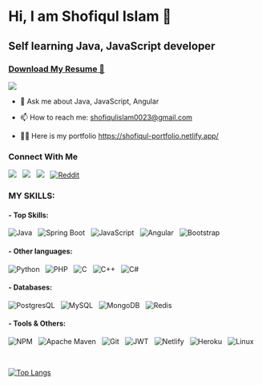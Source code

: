# Hi, I am Shofiqul Islam 👋

## Self learning Java, JavaScript developer

### [Download My Resume 📖](https://drive.google.com/uc?export=download&id=1kn7Qfa6d35iPzyAOc2eoBVsxXXvbygT3)

<p><img src="https://github-profile-trophy.vercel.app/?username=shofiq0023&theme=onedark"></p>

-   💬 Ask me about Java, JavaScript, Angular

-   📫 How to reach me: shofiqulislam0023@gmail.com

-   👨‍💻 Here is my portfolio https://shofiqul-portfolio.netlify.app/

### Connect With Me

[![](https://img.shields.io/badge/Linkedin-0a66c2?style=for-the-badge&logo=linkedin&logoColor=white)](https://www.linkedin.com/in/shofiqul-islam-0023/) &nbsp;
[![](https://img.shields.io/badge/Facebook-4267B2?style=for-the-badge&logo=facebook&logoColor=white)](https://www.facebook.com/shofiqul0023/) &nbsp;
[![](https://img.shields.io/badge/Twitter-1DA1F2?style=for-the-badge&logo=twitter&logoColor=white)](https://twitter.com/shofiqul0023</) &nbsp;
[![Reddit](https://img.shields.io/badge/Reddit-%23FF4500.svg?style=for-the-badge&logo=Reddit&logoColor=white)](https://www.reddit.com/user/atrix0023)

### MY SKILLS:

#### - **Top Skills:**

![Java](https://img.shields.io/badge/Java-%23323330?style=for-the-badge&logo=java&logoColor=red) &nbsp;
![Spring Boot](https://img.shields.io/badge/Spring_Boot-F1F1F1?style=for-the-badge&logo=springboot&logoColor=236DB33F) &nbsp;
![JavaScript](https://img.shields.io/badge/Javascript-%23323330?style=for-the-badge&logo=javascript&logoColor=23F7DF1E) &nbsp;
![Angular](https://img.shields.io/badge/angular-%23DD0031?style=for-the-badge&logo=angular&logoColor=white) &nbsp;
![Bootstrap](https://img.shields.io/badge/Bootstrap-%23563D7C?style=for-the-badge&logo=bootstrap&logoColor=white) &nbsp;

#### - **Other languages:**

![Python](https://img.shields.io/badge/Python-blue?style=for-the-badge&logo=python&logoColor=white) &nbsp;
![PHP](https://img.shields.io/badge/PHP-%23777BB4?style=for-the-badge&logo=php&logoColor=white) &nbsp;
![C](https://img.shields.io/badge/c-%2300599C.svg?style=for-the-badge&logo=c&logoColor=white) &nbsp;
![C++](https://img.shields.io/badge/c++-%2300599C.svg?style=for-the-badge&logo=c%2B%2B&logoColor=white) &nbsp;
![C#](https://img.shields.io/badge/c%23-%23239120.svg?style=for-the-badge&logo=c-sharp&logoColor=white)

#### - **Databases:**

![PostgresQL](https://img.shields.io/badge/postgres-%23316192.svg?style=for-the-badge&logo=postgresql&logoColor=white) &nbsp;
![MySQL](https://img.shields.io/badge/mysql-%2300f.svg?style=for-the-badge&logo=mysql&logoColor=white) &nbsp;
![MongoDB](https://img.shields.io/badge/MongoDB-%234ea94b.svg?style=for-the-badge&logo=mongodb&logoColor=white) &nbsp;
![Redis](https://img.shields.io/badge/redis-%23DD0031.svg?style=for-the-badge&logo=redis&logoColor=white)

#### - Tools & Others:

![NPM](https://img.shields.io/badge/NPM-%23000000.svg?style=for-the-badge&logo=npm&logoColor=white) &nbsp;
![Apache Maven](https://img.shields.io/badge/Maven-C71A36?style=for-the-badge&logo=Apache%20Maven&logoColor=white) &nbsp;
![Git](https://img.shields.io/badge/git-%23F05033.svg?style=for-the-badge&logo=git&logoColor=white) &nbsp;
![JWT](https://img.shields.io/badge/json-525252?style=for-the-badge&logo=json) &nbsp;
![Netlify](https://img.shields.io/badge/netlify-%23000000.svg?style=for-the-badge&logo=netlify&logoColor=#00C7B7) &nbsp;
![Heroku](https://img.shields.io/badge/heroku-%23430098.svg?style=for-the-badge&logo=heroku&logoColor=white) &nbsp;
![Linux](https://img.shields.io/badge/Linux-FCC624?style=for-the-badge&logo=linux&logoColor=black) &nbsp;

<br />

[![Top Langs](https://github-readme-stats.vercel.app/api/top-langs/?username=shofiq0023&layout=compact)](https://github.com/shofiq0023/github-readme-stats)
